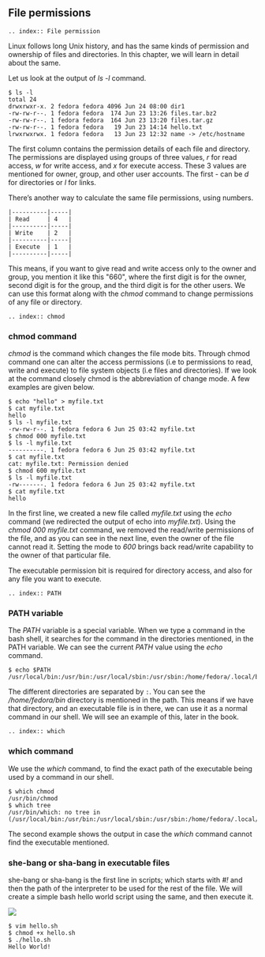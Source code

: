 ## File permissions

```eval_rst
.. index:: File permission
```

Linux follows long Unix history, and has the same kinds of permission and
ownership of files and directories. In this chapter, we will learn in detail
about the same.

Let us look at the output of *ls -l* command.

```
$ ls -l
total 24
drwxrwxr-x. 2 fedora fedora 4096 Jun 24 08:00 dir1
-rw-rw-r--. 1 fedora fedora  174 Jun 23 13:26 files.tar.bz2
-rw-rw-r--. 1 fedora fedora  164 Jun 23 13:20 files.tar.gz
-rw-rw-r--. 1 fedora fedora   19 Jun 23 14:14 hello.txt
lrwxrwxrwx. 1 fedora fedora   13 Jun 23 12:32 name -> /etc/hostname
```

The first column contains the permission details of each file and directory. The
permissions are displayed using groups of three values, *r*  for read access,
*w* for write access, and *x* for execute access. These 3 values are mentioned
for owner, group, and other user accounts. The first - can be *d* for
directories or *l* for links.

There’s another way to calculate the same file permissions, using numbers.

```
|----------|-----|
| Read     | 4   |
|----------|-----|
| Write    | 2   |
|----------|-----|
| Execute  | 1   |
|----------|-----|
```

This means, if you want to give read and write access only to the owner and
group, you mention it like this "660", where the first digit is for the owner,
second digit is for the group, and the third digit is for the other users. We
can use this format along with the *chmod* command to change permissions of any
file or directory.

```eval_rst
.. index:: chmod
```

### chmod command

*chmod* is the command which changes the file mode bits. Through chmod command
one can alter the access permissions (i.e to permissions to read, write and
execute) to file system objects (i.e files and directories). If we look at the
command closely chmod is the abbreviation of change mode. A few examples are
given below.

```
$ echo "hello" > myfile.txt
$ cat myfile.txt
hello
$ ls -l myfile.txt
-rw-rw-r--. 1 fedora fedora 6 Jun 25 03:42 myfile.txt
$ chmod 000 myfile.txt
$ ls -l myfile.txt
----------. 1 fedora fedora 6 Jun 25 03:42 myfile.txt
$ cat myfile.txt 
cat: myfile.txt: Permission denied
$ chmod 600 myfile.txt
$ ls -l myfile.txt
-rw-------. 1 fedora fedora 6 Jun 25 03:42 myfile.txt
$ cat myfile.txt
hello
```

In the first line, we created a new file called *myfile.txt* using the *echo*
command (we redirected the output of echo into *myfile.txt*). Using the *chmod
000 myfile.txt* command, we removed the read/write permissions of the file, and
as you can see in the next line, even the owner of the file cannot read it.
Setting the mode to *600* brings back read/write capability to the owner of that
particular file.

The executable permission bit is required for directory access, and also for any
file you want to execute.

```eval_rst
.. index:: PATH
```

### PATH variable

The *PATH* variable is a special variable. When we type a command in the bash
shell, it searches for the command in the directories mentioned, in the PATH
variable. We can see the current *PATH* value using the *echo* command.

```
$ echo $PATH
/usr/local/bin:/usr/bin:/usr/local/sbin:/usr/sbin:/home/fedora/.local/bin:/home/fedora/bin
```

The different directories are separated by ```:```. You can see the
*/home/fedora/bin* directory is mentioned in the path. This means if we have
that directory, and an executable file is in there, we can use it as a normal
command in our shell. We will see an example of this, later in the book.

```eval_rst
.. index:: which
```

### which command

We use the *which* command, to find the exact path of the executable being used
by a command in our shell.

```
$ which chmod
/usr/bin/chmod
$ which tree
/usr/bin/which: no tree in (/usr/local/bin:/usr/bin:/usr/local/sbin:/usr/sbin:/home/fedora/.local/bin:/home/fedora/bin)
```

The second example shows the output in case the *which* command cannot find the
executable mentioned.

### she-bang or sha-bang in executable files

she-bang or sha-bang is the first line in scripts; which starts with *#!* and
then the path of the interpreter to be used for the rest of the file. We will
create a simple bash hello world script using the same, and then execute it.

![](/img/she-bang.png)

```
$ vim hello.sh
$ chmod +x hello.sh
$ ./hello.sh
Hello World!
```
